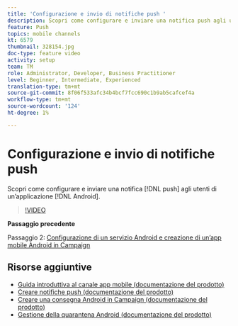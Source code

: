 ```yaml
---
title: 'Configurazione e invio di notifiche push '
description: Scopri come configurare e inviare una notifica push agli utenti delle app android.
feature: Push
topics: mobile channels
kt: 6579
thumbnail: 328154.jpg
doc-type: feature video
activity: setup
team: TM
role: Administrator, Developer, Business Practitioner
level: Beginner, Intermediate, Experienced
translation-type: tm+mt
source-git-commit: 8f06f533afc34b4bcf7fcc690c1b9ab5cafcef4a
workflow-type: tm+mt
source-wordcount: '124'
ht-degree: 1%

---
```



# Configurazione e invio di notifiche push

Scopri come configurare e inviare una notifica [!DNL push] agli utenti di un’applicazione [!DNL Android].

>[!VIDEO](https://video.tv.adobe.com/v/328154?quality=12)

**Passaggio precedente**

Passaggio 2: [Configurazione di un servizio Android e creazione di un’app mobile Android in Campaign](/help/tutorial-getting-started-with-push-notifications-for-android/configuring-an-android-service-in-campaign.md)

## Risorse aggiuntive

* [Guida introduttiva al canale app mobile (documentazione del prodotto)](https://experienceleague.adobe.com/docs/campaign-classic/using/sending-messages/sending-push-notifications/about-mobile-app-channel.html#about-mobile-app-channel)
* [Creare notifiche push (documentazione del prodotto)](https://experienceleague.adobe.com/docs/campaign-classic/using/sending-messages/sending-push-notifications/creating-notifications.html#sending-messages)
* [Creare una consegna Android in Campaign (documentazione del prodotto)](https://experienceleague.adobe.com/docs/campaign-classic/using/sending-messages/sending-push-notifications/configure-the-mobile-app/configuring-the-mobile-application-android.html#creating-android-delivery)
* [Gestione della quarantena Android (documentazione del prodotto)](https://experienceleague.adobe.com/docs/campaign-classic/using/sending-messages/monitoring-deliveries/understanding-quarantine-management.html#android-quarantine)
